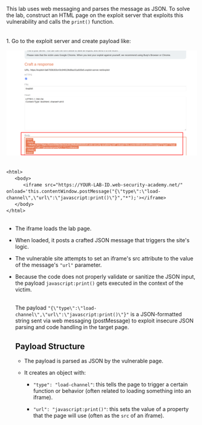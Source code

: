 This lab uses web messaging and parses the message as JSON. To solve the lab, construct an HTML page on the exploit server that exploits this vulnerability and calls the `print()` function.  
<br/><br/>1\. Go to the exploit server and create payload like:  
<br/>![7aa85db7ebbc3287386cbca283d012f2.png](../_resources/7aa85db7ebbc3287386cbca283d012f2.png)  
<br/>

`<html>`  
  `  <body>`  
    `    <iframe src="https://YOUR-LAB-ID.web-security-academy.net/" onload='this.contentWindow.postMessage("{\"type\":\"load-channel\",\"url\":\"javascript:print()\"}","*");'></iframe>`  
  `  </body>`  
`</html>`  
<br/>

- The iframe loads the lab page.
    
- When loaded, it posts a crafted JSON message that triggers the site's logic.
    
- The vulnerable site attempts to set an iframe's src attribute to the value of the message's `"url"` parameter.
    
- Because the code does not properly validate or sanitize the JSON input, the payload `javascript:print()` gets executed in the context of the victim.  
    <br/>
    
    The payload `"{\"type\":\"load-channel\",\"url\":\"javascript:print()\"}"` is a JSON-formatted string sent via web messaging (postMessage) to exploit insecure JSON parsing and code handling in the target page.
    
    ## Payload Structure
    
    - The payload is parsed as JSON by the vulnerable page.
        
    - It creates an object with:
        
        - `"type": "load-channel"`: this tells the page to trigger a certain function or behavior (often related to loading something into an iframe).
            
        - `"url": "javascript:print()"`: this sets the value of a property that the page will use (often as the `src` of an iframe).  
            <br/><br/>